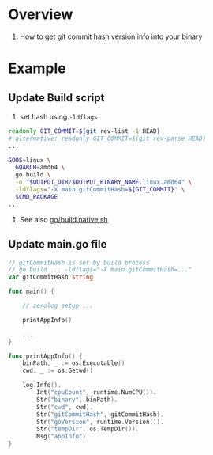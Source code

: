 # Overview
1. How to get git commit hash version info into your binary


# Example

## Update Build script
1. set hash using `-ldflags`
```bash
readonly GIT_COMMIT=$(git rev-list -1 HEAD)
# alternative: readonly GIT_COMMIT=$(git rev-parse HEAD)
...

GOOS=linux \
  GOARCH=amd64 \
  go build \
  -o "$OUTPUT_DIR/$OUTPUT_BINARY_NAME.linux.amd64" \
  -ldflags="-X main.gitCommitHash=${GIT_COMMIT}" \
  $CMD_PACKAGE
...
```
1. See also [go/build.native.sh](../bash/examples/go/build.native.sh)

## Update main.go file
```go
// gitCommitHash is set by build process
// go build ... -ldflags="-X main.gitCommitHash=..."
var gitCommitHash string

func main() {

    // zerolog setup ...

    printAppInfo()

    ...
}

func printAppInfo() {
    binPath, _ := os.Executable()
    cwd, _ := os.Getwd()

    log.Info().
        Int("cpuCount", runtime.NumCPU()).
        Str("binary", binPath).
        Str("cwd", cwd).
        Str("gitCommitHash", gitCommitHash).
    	Str("goVersion", runtime.Version()).
		Str("tempDir", os.TempDir()).
		Msg("appInfo")
}
```
